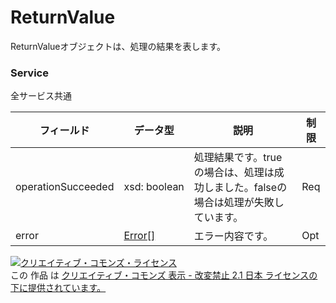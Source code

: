 # ReturnValue
ReturnValueオブジェクトは、処理の結果を表します。
### Service
全サービス共通

| フィールド | データ型 | 説明 | 制限 |
|---|---|---|---|
| operationSucceeded| xsd: boolean| 処理結果です。trueの場合は、処理は成功しました。falseの場合は処理が失敗しています。| Req |
| error| <a href="Error.md">Error[]</a>| エラー内容です。| Opt |

<a rel="license" href="http://creativecommons.org/licenses/by-nd/2.1/jp/"><img alt="クリエイティブ・コモンズ・ライセンス" style="border-width:0" src="https://i.creativecommons.org/l/by-nd/2.1/jp/88x31.png" /></a><br />この 作品 は <a rel="license" href="http://creativecommons.org/licenses/by-nd/2.1/jp/">クリエイティブ・コモンズ 表示 - 改変禁止 2.1 日本 ライセンスの下に提供されています。</a>

